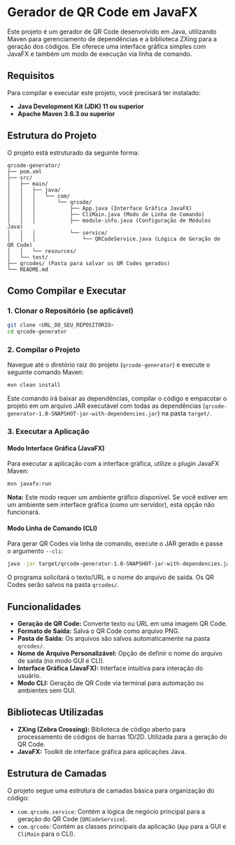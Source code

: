 # Gerador de QR Code em JavaFX

Este projeto é um gerador de QR Code desenvolvido em Java, utilizando Maven para gerenciamento de dependências e a biblioteca ZXing para a geração dos códigos. Ele oferece uma interface gráfica simples com JavaFX e também um modo de execução via linha de comando.

## Requisitos

Para compilar e executar este projeto, você precisará ter instalado:

*   **Java Development Kit (JDK) 11 ou superior**
*   **Apache Maven 3.6.3 ou superior**

## Estrutura do Projeto

O projeto está estruturado da seguinte forma:

```
qrcode-generator/
├── pom.xml
├── src/
│   ├── main/
│   │   ├── java/
│   │   │   └── com/
│   │   │       └── qrcode/
│   │   │           ├── App.java (Interface Gráfica JavaFX)
│   │   │           ├── CliMain.java (Modo de Linha de Comando)
│   │   │           ├── module-info.java (Configuração de Módulos Java)
│   │   │           └── service/
│   │   │               └── QRCodeService.java (Lógica de Geração de QR Code)
│   │   └── resources/
│   └── test/
├── qrcodes/ (Pasta para salvar os QR Codes gerados)
└── README.md
```

## Como Compilar e Executar

### 1. Clonar o Repositório (se aplicável)

```bash
git clone <URL_DO_SEU_REPOSITORIO>
cd qrcode-generator
```

### 2. Compilar o Projeto

Navegue até o diretório raiz do projeto (`qrcode-generator`) e execute o seguinte comando Maven:

```bash
mvn clean install
```

Este comando irá baixar as dependências, compilar o código e empacotar o projeto em um arquivo JAR executável com todas as dependências (`qrcode-generator-1.0-SNAPSHOT-jar-with-dependencies.jar`) na pasta `target/`.

### 3. Executar a Aplicação

#### Modo Interface Gráfica (JavaFX)

Para executar a aplicação com a interface gráfica, utilize o plugin JavaFX Maven:

```bash
mvn javafx:run
```

**Nota:** Este modo requer um ambiente gráfico disponível. Se você estiver em um ambiente sem interface gráfica (como um servidor), esta opção não funcionará.

#### Modo Linha de Comando (CLI)

Para gerar QR Codes via linha de comando, execute o JAR gerado e passe o argumento `--cli`:

```bash
java -jar target/qrcode-generator-1.0-SNAPSHOT-jar-with-dependencies.jar --cli
```

O programa solicitará o texto/URL e o nome do arquivo de saída. Os QR Codes serão salvos na pasta `qrcodes/`.

## Funcionalidades

*   **Geração de QR Code:** Converte texto ou URL em uma imagem QR Code.
*   **Formato de Saída:** Salva o QR Code como arquivo PNG.
*   **Pasta de Saída:** Os arquivos são salvos automaticamente na pasta `qrcodes/`.
*   **Nome de Arquivo Personalizável:** Opção de definir o nome do arquivo de saída (no modo GUI e CLI).
*   **Interface Gráfica (JavaFX):** Interface intuitiva para interação do usuário.
*   **Modo CLI:** Geração de QR Code via terminal para automação ou ambientes sem GUI.

## Bibliotecas Utilizadas

*   **ZXing (Zebra Crossing):** Biblioteca de código aberto para processamento de códigos de barras 1D/2D. Utilizada para a geração do QR Code.
*   **JavaFX:** Toolkit de interface gráfica para aplicações Java.

## Estrutura de Camadas

O projeto segue uma estrutura de camadas básica para organização do código:

*   `com.qrcode.service`: Contém a lógica de negócio principal para a geração do QR Code (`QRCodeService`).
*   `com.qrcode`: Contém as classes principais da aplicação (`App` para a GUI e `CliMain` para o CLI).
